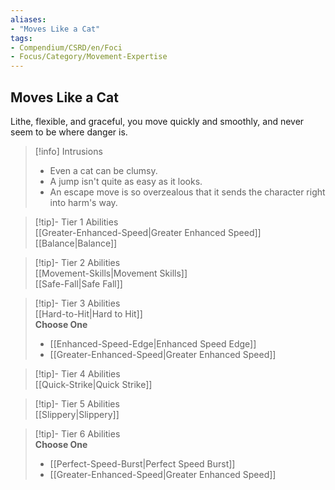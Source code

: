 ```yaml
---
aliases:
- "Moves Like a Cat"
tags:
- Compendium/CSRD/en/Foci
- Focus/Category/Movement-Expertise
---
```


  
## Moves Like a Cat  
Lithe, flexible, and graceful, you move quickly and smoothly, and never seem to be where danger is.  

>[!info] Intrusions  
>- Even a cat can be clumsy.  
>- A jump isn't quite as easy as it looks.  
>- An escape move is so overzealous that it sends the character right into harm's way.  


>[!tip]- Tier 1 Abilities  
> [[Greater-Enhanced-Speed|Greater Enhanced Speed]]  
> [[Balance|Balance]]  


>[!tip]- Tier 2 Abilities  
> [[Movement-Skills|Movement Skills]]  
> [[Safe-Fall|Safe Fall]]  


>[!tip]- Tier 3 Abilities  
> [[Hard-to-Hit|Hard to Hit]]  
> **Choose One**  
>- [[Enhanced-Speed-Edge|Enhanced Speed Edge]]  
>- [[Greater-Enhanced-Speed|Greater Enhanced Speed]]  


>[!tip]- Tier 4 Abilities  
> [[Quick-Strike|Quick Strike]]  


>[!tip]- Tier 5 Abilities  
> [[Slippery|Slippery]]  


>[!tip]- Tier 6 Abilities  
> **Choose One**  
>- [[Perfect-Speed-Burst|Perfect Speed Burst]]  
>- [[Greater-Enhanced-Speed|Greater Enhanced Speed]]